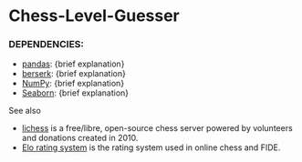 # Chess-Level-Guesser
### DEPENDENCIES:
- [pandas](https://pandas.pydata.org/docs/getting_started/install.html): {brief explanation}
- [berserk](https://github.com/rhgrant10/berserk): {brief explanation}
- [NumPy](https://numpy.org/install/): {brief explanation}
- [Seaborn](https://seaborn.pydata.org/): {brief explanation}

See also 
- [lichess](https://lichess.org/about) is a free/libre, open-source chess server powered by volunteers and donations created in 2010.
- [Elo rating system](https://en.wikipedia.org/wiki/Elo_rating_system) is the rating system used in online chess and FIDE.
